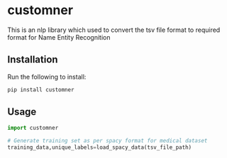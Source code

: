 # customner

This is an nlp library which used to convert the tsv file format to required format for Name Entity Recognition

## Installation

Run the following to install:

```python
pip install customner
```

## Usage

```python
import customner

# Generate training set as per spacy format for medical dataset
training_data,unique_labels=load_spacy_data(tsv_file_path)
```

